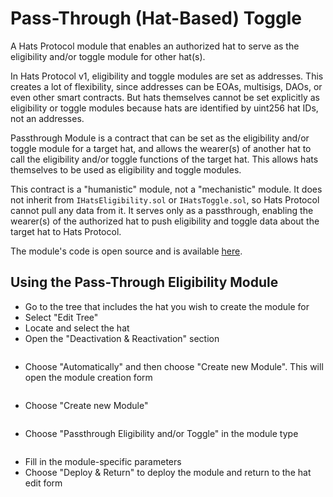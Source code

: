 # Pass-Through (Hat-Based) Toggle

A Hats Protocol module that enables an authorized hat to serve as the eligibility and/or toggle module for other hat(s).

In Hats Protocol v1, eligibility and toggle modules are set as addresses. This creates a lot of flexibility, since addresses can be EOAs, multisigs, DAOs, or even other smart contracts. But hats themselves cannot be set explicitly as eligibility or toggle modules because hats are identified by uint256 hat IDs, not an addresses.

Passthrough Module is a contract that can be set as the eligibility and/or toggle module for a target hat, and allows the wearer(s) of another hat to call the eligibility and/or toggle functions of the target hat. This allows hats themselves to be used as eligibility and toggle modules.

This contract is a "humanistic" module, not a "mechanistic" module. It does not inherit from `IHatsEligibility.sol` or `IHatsToggle.sol`, so Hats Protocol cannot pull any data from it. It serves only as a passthrough, enabling the wearer(s) of the authorized hat to push eligibility and toggle data about the target hat to Hats Protocol.

The module's code is open source and is available [here](https://github.com/Hats-Protocol/passthrough-modules).

## **Using the** Pass-Through **Eligibility Module**

* Go to the tree that includes the hat you wish to create the module for
* Select "Edit Tree"
* Locate and select the hat
* Open the "Deactivation & Reactivation" section

<figure><img src="../../.gitbook/assets/Deactivation And Reactivation.png" alt=""><figcaption></figcaption></figure>

* Choose "Automatically" and then choose "Create new Module". This will open the module creation form

<figure><img src="../../.gitbook/assets/Create Toggle Module.png" alt=""><figcaption></figcaption></figure>

* Choose "Create new Module"

<figure><img src="../../.gitbook/assets/Create Module 2 (2).png" alt=""><figcaption></figcaption></figure>

* Choose "Passthrough Eligibility and/or Toggle" in the module type

<figure><img src="../../.gitbook/assets/Pass-through Eligibility Guide.png" alt=""><figcaption></figcaption></figure>

* Fill in the module-specific parameters
* Choose "Deploy & Return" to deploy the module and return to the hat edit form
